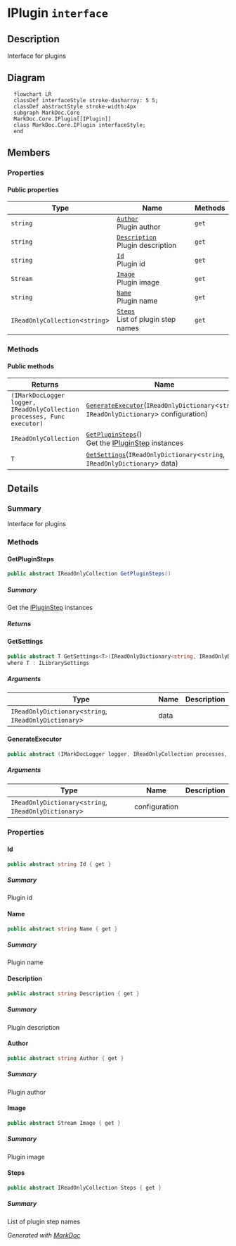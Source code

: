 # IPlugin `interface`

## Description
Interface for plugins

## Diagram
```mermaid
  flowchart LR
  classDef interfaceStyle stroke-dasharray: 5 5;
  classDef abstractStyle stroke-width:4px
  subgraph MarkDoc.Core
  MarkDoc.Core.IPlugin[[IPlugin]]
  class MarkDoc.Core.IPlugin interfaceStyle;
  end
```

## Members
### Properties
#### Public  properties
| Type | Name | Methods |
| --- | --- | --- |
| `string` | [`Author`](markdoccore-IPlugin#author)<br>Plugin author | `get` |
| `string` | [`Description`](markdoccore-IPlugin#description)<br>Plugin description | `get` |
| `string` | [`Id`](markdoccore-IPlugin#id)<br>Plugin id | `get` |
| `Stream` | [`Image`](markdoccore-IPlugin#image)<br>Plugin image | `get` |
| `string` | [`Name`](markdoccore-IPlugin#name)<br>Plugin name | `get` |
| `IReadOnlyCollection`&lt;`string`&gt; | [`Steps`](markdoccore-IPlugin#steps)<br>List of plugin step names | `get` |

### Methods
#### Public  methods
| Returns | Name |
| --- | --- |
| `(IMarkDocLogger logger, IReadOnlyCollection processes, Func executor)` | [`GenerateExecutor`](markdoccore-IPlugin#generateexecutor)(`IReadOnlyDictionary`&lt;`string`, `IReadOnlyDictionary`&gt; configuration) |
| `IReadOnlyCollection` | [`GetPluginSteps`](markdoccore-IPlugin#getpluginsteps)()<br>Get the [IPluginStep](./markdoccore-IPluginStep) instances |
| `T` | [`GetSettings`](markdoccore-IPlugin#getsettings)(`IReadOnlyDictionary`&lt;`string`, `IReadOnlyDictionary`&gt; data) |

## Details
### Summary
Interface for plugins

### Methods
#### GetPluginSteps
```csharp
public abstract IReadOnlyCollection GetPluginSteps()
```
##### Summary
Get the [IPluginStep](./markdoccore-IPluginStep) instances

##### Returns


#### GetSettings
```csharp
public abstract T GetSettings<T>(IReadOnlyDictionary<string, IReadOnlyDictionary> data)
where T : ILibrarySettings
```
##### Arguments
| Type | Name | Description |
| --- | --- | --- |
| `IReadOnlyDictionary`&lt;`string`, `IReadOnlyDictionary`&gt; | data |   |

#### GenerateExecutor
```csharp
public abstract (IMarkDocLogger logger, IReadOnlyCollection processes, Func executor) GenerateExecutor(IReadOnlyDictionary<string, IReadOnlyDictionary> configuration)
```
##### Arguments
| Type | Name | Description |
| --- | --- | --- |
| `IReadOnlyDictionary`&lt;`string`, `IReadOnlyDictionary`&gt; | configuration |   |

### Properties
#### Id
```csharp
public abstract string Id { get }
```
##### Summary
Plugin id

#### Name
```csharp
public abstract string Name { get }
```
##### Summary
Plugin name

#### Description
```csharp
public abstract string Description { get }
```
##### Summary
Plugin description

#### Author
```csharp
public abstract string Author { get }
```
##### Summary
Plugin author

#### Image
```csharp
public abstract Stream Image { get }
```
##### Summary
Plugin image

#### Steps
```csharp
public abstract IReadOnlyCollection Steps { get }
```
##### Summary
List of plugin step names

*Generated with* [*MarkDoc*](https://github.com/hailstorm75/MarkDoc.Core)
